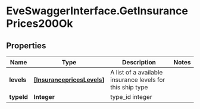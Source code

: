 # EveSwaggerInterface.GetInsurancePrices200Ok

## Properties
Name | Type | Description | Notes
------------ | ------------- | ------------- | -------------
**levels** | [**[InsurancepricesLevels]**](InsurancepricesLevels.md) | A list of a available insurance levels for this ship type | 
**typeId** | **Integer** | type_id integer | 


